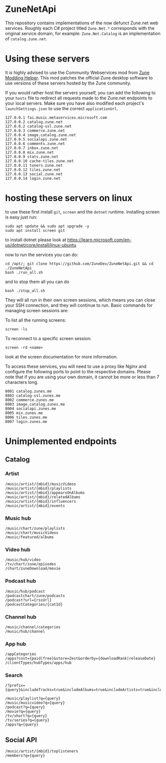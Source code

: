 # ZuneNetApi
This repository contains implementations of the now defunct Zune.net web services. Roughly each C# project titled `Zune.Net.*` corresponds with the original service domain, for example: `Zune.Net.Catalog` is an implementation of `catalog.zune.net`.

# Using these servers
It is highly advised to use the Community Webservices mod from [Zune Modding Helper](https://github.com/ZuneDev/ZuneModdingHelper/releases). This mod patches the official Zune desktop software to use versions of these servers hosted by the Zune community.

If you would rather host the servers yourself, you can add the following to your `hosts` file to redirect all requests made to the Zune.net endpoints to your local servers. Make sure you have also modified each project's `launchSettings.json` to use the correct `applicationUrl`.
```
127.0.0.1 fai.music.metaservices.microsoft.com
127.0.0.2 catalog.zune.net
127.0.0.2 catalog-ssl.zune.net
127.0.0.3 commerce.zune.net
127.0.0.4 image.catalog.zune.net
127.0.0.5 socialapi.zune.net
127.0.0.6 comments.zune.net
127.0.0.7 inbox.zune.net
127.0.0.8 mix.zune.net
127.0.0.9 stats.zune.net
127.0.0.10 cache-tiles.zune.net
127.0.0.11 tuners.zune.net
127.0.0.12 tiles.zune.net
127.0.0.13 social.zune.net
127.0.0.14 login.zune.net
```

# hosting these servers on linux

to use these first install `git`, `screen` and the `dotnet` runtime. installing screen is easy just run:
```shell
sudo apt update && sudo apt upgrade -y
sudo apt install screen git
```

to install dotnet please look at https://learn.microsoft.com/en-us/dotnet/core/install/linux-ubuntu

now to run the services you can do:

```shell
cd /opt/; git clone https://github.com/ZuneDev/ZuneNetApi.git && cd ./ZuneNetApi
bash ./run_all.sh
```

and to stop them all you can do
```shell
bash ./stop_all.sh
```

They will all run in their own screen sessions, which means you can close your SSH connection, and they will continue to run. Basic commands for managing screen sessions are:

To list all the running screens:

```shell
screen -ls
```

To reconnect to a specific screen session:

```shell
screen -rd <name>
```
look at the screen documentation for more information.


To access these services, you will need to use a proxy like Nginx and configure the following ports to point to the respective domains. Please note that if you are using your own domain, it cannot be more or less than 7 characters long.

```
8001 catalog.zunes.me
8802 catalog-ssl.zunes.me
8002 commerce.zunes.me
8003 image.catalog.zunes.me
8004 socialapi.zunes.me
8005 mix.zunes.me
8006 tiles.zunes.me
8007 login.zunes.me
```

# Unimplemented endpoints

## Catalog
### Artist
```
/music/artist/{mbid}/musicVideos
/music/artist/{mbid}/playlists
/music/artist/{mbid}/appearsOnAlbums
/music/artist/{mbid}/relatedAlbums
/music/artist/{mbid}/influencers
/music/artist/{mbid}/events
```

### Music hub
```
/music/chart/zune/playlists
/music/chart/musicVideos
/music/featured/albums
```

### Video hub
```
/music/hub/video
/tv/chart/zune/episodes
/chart/zuneDownload/movie
```

### Podcast hub
```
/music/hub/podcast
/podcastchart/zune/podcasts
/podcast?url={rssUrl}
/podcastCategories/{catId}
```

### Channel hub
```
/music/channel/categories
/music/hub/channel
```

### App hub
```
/appCategories
/apps?cost={paid|free}&store=Zest&orderby={downloadRank|releaseDate}
/clientTypes/hubTypes/apps/hub
```

### Search
```
/?prefix={query}&includeTracks=true&includeAlbums=true&includeArtists=true&includeMovies=true&includeVideoShorts=true&includeTVSeries=true&includeMusicVideos=true&includePodcasts=true&includeApplications=true&clientType=PC/Windows

/music/playlist?q={query}
/music/musicvideo?q={query}
/podcast?q={query}
/movie?q={query}
/tv/short?q={query}
/tv/series?q={query}
/apps?q={query}
```

## Social API
```
/music/artist/{mbid}/toplisteners
/members?q={query}
```